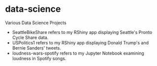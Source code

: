 # data-science
Various Data Science Projects

- SeattleBikeShare refers to my RShiny app displaying Seattle's Pronto Cycle Share data.
- USPolitics1 refers to my RShiny app displaying Donald Trump's and Bernie Sanders' tweets.  
- loudness-wars-spotify refers to my Jupyter Notebook examining loudness in Spotify songs.
